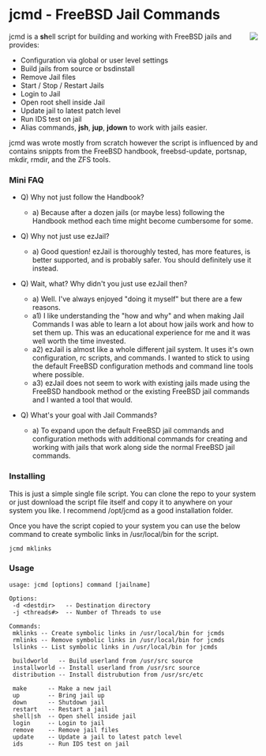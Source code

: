 jcmd - FreeBSD Jail Commands
==========================================

<img align="right" src="https://www.freebsd.org/gifs/doc.jpg">

jcmd is a **sh**ell script for building and working with FreeBSD jails and provides:
* Configuration via global or user level settings
* Build jails from source or bsdinstall
* Remove Jail files
* Start / Stop / Restart Jails
* Login to Jail
* Open root shell inside Jail
* Update jail to latest patch level
* Run IDS test on jail
* Alias commands, **jsh**, **jup**, **jdown** to work with jails easier.

jcmd was wrote mostly from scratch however the script is influenced
by and contains snippts from the FreeBSD handbook, freebsd-update, portsnap, 
mkdir, rmdir, and the ZFS tools.

### Mini FAQ 
* Q) Why not just follow the Handbook?
    * a) Because after a dozen jails (or maybe less) following the Handbook method 
        each time might become cumbersome for some.

* Q) Why not just use ezJail?
    * a) Good question! ezJail is thoroughly tested, has more features, is 
        better supported, and is probably safer.  You should definitely use it instead.

* Q) Wait, what? Why didn't you just use ezJail then?
    * a) Well. I've always enjoyed "doing it myself" but there are a few reasons.
    * a1) I like understanding the "how and why" and when making Jail Commands I
        was able to learn a lot about how jails work and how to set them up. This was
        an educational experience for me and it was well worth the time invested.
    * a2) ezJail is almost like a whole different jail system.  It uses it's own 
        configuration, rc scripts, and commands. I wanted to stick to using the 
        default FreeBSD configuration methods and command line tools where possible.
    * a3) ezJail does not seem to work with existing jails made using the FreeBSD
        handbook method or the existing FreeBSD jail commands and I wanted a tool 
        that would.

* Q) What's your goal with Jail Commands?
    * a) To expand upon the default FreeBSD jail commands and configuration methods
        with additional commands for creating and working with jails that work along 
        side the normal FreeBSD jail commands.

### Installing
This is just a simple single file script.  You can clone the repo to your system
or just download the script file itself and copy it to anywhere on your system
you like.  I recommend /opt/jcmd as a good installation folder.

Once you have the script copied to your system you can use the below command to
create symbolic links in /usr/local/bin for the script.

```
jcmd mklinks
```

### Usage
```
usage: jcmd [options] command [jailname]

Options:
 -d <destdir>   -- Destination directory
 -j <threads#>  -- Number of Threads to use

Commands:
 mklinks -- Create symbolic links in /usr/local/bin for jcmds
 rmlinks -- Remove symbolic links in /usr/local/bin for jcmds 
 lslinks -- List symbolic links in /usr/local/bin for jcmds

 buildworld   -- Build userland from /usr/src source 
 installworld -- Install userland from /usr/src source
 distribution -- Install distrubution from /usr/src/etc

 make      -- Make a new jail
 up        -- Bring jail up
 down      -- Shutdown jail
 restart   -- Restart a jail
 shell|sh  -- Open shell inside jail
 login     -- Login to jail
 remove    -- Remove jail files 
 update    -- Update a jail to latest patch level
 ids       -- Run IDS test on jail
```
